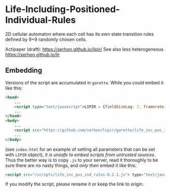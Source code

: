 # Life-Including-Positioned-Individual-Rules

2D cellular automaton where each cell has its own state transition rules defined by 9+9 randomly chosen cells.

Actipaper (draft): https://serhon.github.io/lipir/ See also less heterogeneous https://serhon.github.io/lir

## Embedding

Versions of the script are accumulated in `garette`. While you *could* embed it like this:

```html
<head>
	...
	<script type="text/javascript">LIPIR = {fieldSizeLog: 7, framerate: 20, showAgecolors: true}</script>
	...
</head>
<body>
	...
	<script src="https://github.com/serhon/lipir/garette/life_inc_pos_ind_rules-0.2.1.js"> type="text/javascript"></script>
	...
</body>
```

(see `index.html` for an example of setting all parameters that can be set with `LIPIR` object),
*it is unsafe to embed scripts from untrusted sources*. Thus the better way is to copy `.js` to your server, read it thoroughly to be sure there are no nasty things, and *only then* embed it like this:

```html
<script src="/scripts/life_inc_pos_ind_rules-0.2.1.js"> type="text/javascript"></script>
```

If you modify the script, please rename it or keep the link to origin.
